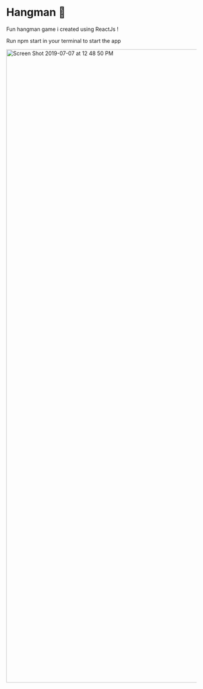 # Hangman 🤔
Fun hangman game i created using ReactJs !

Run npm start in your terminal to start the app 


<img width="1675" alt="Screen Shot 2019-07-07 at 12 48 50 PM" src="https://user-images.githubusercontent.com/25596786/60771517-235bb380-a09e-11e9-9fe0-a44dfab3a81f.png">
